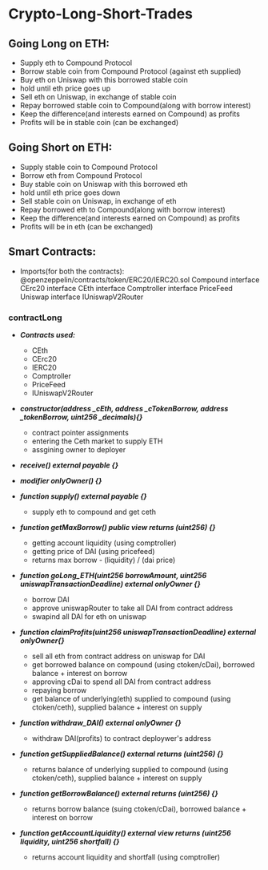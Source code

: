 # Crypto-Long-Short-Trades

## Going Long on ETH:
- Supply eth to Compound Protocol 
- Borrow stable coin from Compound Protocol (against eth supplied)
- Buy eth on Uniswap with this borrowed stable coin
- hold until eth price goes up
- Sell eth on Uniswap, in exchange of stable coin
- Repay borrowed stable coin to Compound(along with borrow interest)
- Keep the difference(and interests earned on Compound) as profits
- Profits will be in stable coin (can be exchanged)

## Going Short on ETH:
- Supply stable coin to Compound Protocol 
- Borrow eth from Compound Protocol
- Buy stable coin on Uniswap with this borrowed eth
- hold until eth price goes down
- Sell stable coin on Uniswap, in exchange of eth
- Repay borrowed eth to Compound(along with borrow interest)
- Keep the difference(and interests earned on Compound) as profits
- Profits will be in eth (can be exchanged)

## Smart Contracts:
- Imports(for both the contracts):
@openzeppelin/contracts/token/ERC20/IERC20.sol
Compound
interface CErc20
interface CEth
interface Comptroller
interface PriceFeed
Uniswap
interface IUniswapV2Router

### contractLong
- ***Contracts used:***
  - CEth
  - CErc20
  - IERC20
  - Comptroller
  - PriceFeed
  - IUniswapV2Router

- ***constructor(address _cEth, address _cTokenBorrow, address _tokenBorrow, uint256 _decimals){}***
	- contract pointer assignments
	- entering the Ceth market to supply ETH
	- assgining owner to deployer
- ***receive() external payable {}***
- ***modifier onlyOwner() {}***
- ***function supply() external payable {}***
	- supply eth to compound and get ceth
- ***function getMaxBorrow() public view returns (uint256) {}***
	- getting account liquidity (using comptroller)
	- getting price of DAI (using pricefeed)
	- returns max borrow - (liquidity) / (dai price)
- ***function goLong_ETH(uint256 borrowAmount, uint256 uniswapTransactionDeadline) external onlyOwner {}***
	- borrow DAI
	- approve uniswapRouter to take all DAI from contract address
	- swapind all DAI for eth on uniswap
- ***function claimProfits(uint256 uniswapTransactionDeadline) external onlyOwner{}***
	- sell all eth from contract address on uniswap for DAI
	- get borrowed balance on compound (using ctoken/cDai), borrowed balance + interest on borrow
	- approving cDai to spend all DAI from contract address
	- repaying borrow
	- get balance of underlying(eth) supplied to compound (using ctoken/ceth), supplied balance + interest on supply
- ***function withdraw_DAI() external onlyOwner {}***
	- withdraw DAI(profits) to contract deploywer's address
- ***function getSuppliedBalance() external returns (uint256) {}***
	- returns balance of underlying supplied to compound (using ctoken/ceth), supplied balance + interest on supply
- ***function getBorrowBalance() external returns (uint256) {}***
	- returns borrow balance (suing ctoken/cDai), borrowed balance + interest on borrow
- ***function getAccountLiquidity() external view returns (uint256 liquidity, uint256 shortfall) {}***
	- returns account liquidity and shortfall (using comptroller)
